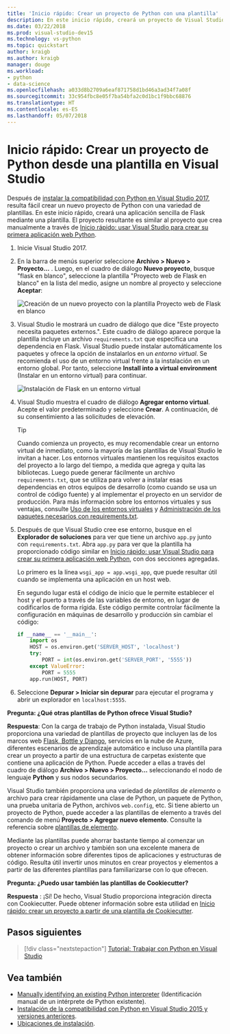 ```yaml
---
title: 'Inicio rápido: Crear un proyecto de Python con una plantilla'
description: En este inicio rápido, creará un proyecto de Visual Studio para Python utilizando la plantilla integrada para una aplicación básica de Flask.
ms.date: 03/22/2018
ms.prod: visual-studio-dev15
ms.technology: vs-python
ms.topic: quickstart
author: kraigb
ms.author: kraigb
manager: douge
ms.workload:
- python
- data-science
ms.openlocfilehash: a033d8b2709a6eaf871758d1bd46a3ad34f7a08f
ms.sourcegitcommit: 33c954fbc8e05f7ba54bfa2c0d1bc1f9bbc68876
ms.translationtype: HT
ms.contentlocale: es-ES
ms.lasthandoff: 05/07/2018
---
```

# <a name="quickstart-create-a-python-project-from-a-template-in-visual-studio"></a>Inicio rápido: Crear un proyecto de Python desde una plantilla en Visual Studio

Después de [instalar la compatibilidad con Python en Visual Studio 2017](installing-python-support-in-visual-studio.md), resulta fácil crear un nuevo proyecto de Python con una variedad de plantillas. En este inicio rápido, creará una aplicación sencilla de Flask mediante una plantilla. El proyecto resultante es similar al proyecto que crea manualmente a través de [Inicio rápido: usar Visual Studio para crear su primera aplicación web Python](../ide/quickstart-python.md).

1. Inicie Visual Studio 2017.

1. En la barra de menús superior seleccione **Archivo > Nuevo > Proyecto...** . Luego, en el cuadro de diálogo **Nuevo proyecto**, busque "flask en blanco", seleccione la plantilla "Proyecto web de Flask en blanco" en la lista del medio, asigne un nombre al proyecto y seleccione **Aceptar**:

    ![Creación de un nuevo proyecto con la plantilla Proyecto web de Flask en blanco](media/quickstart-python-06-blank-flask-template.png)

1. Visual Studio le mostrará un cuadro de diálogo que dice "Este proyecto necesita paquetes externos.". Este cuadro de diálogo aparece porque la plantilla incluye un archivo `requirements.txt` que especifica una dependencia en Flask. Visual Studio puede instalar automáticamente los paquetes y ofrece la opción de instalarlos en un *entorno virtual*. Se recomienda el uso de un entorno virtual frente a la instalación en un entorno global. Por tanto, seleccione **Install into a virtual environment** (Instalar en un entorno virtual) para continuar.

    ![Instalación de Flask en un entorno virtual](media/quickstart-python-07-install-into-virtual-environment.png)

1. Visual Studio muestra el cuadro de diálogo **Agregar entorno virtual**. Acepte el valor predeterminado y seleccione **Crear**. A continuación, dé su consentimiento a las solicitudes de elevación.

    > [!Tip]
    > Cuando comienza un proyecto, es muy recomendable crear un entorno virtual de inmediato, como la mayoría de las plantillas de Visual Studio le invitan a hacer. Los entornos virtuales mantienen los requisitos exactos del proyecto a lo largo del tiempo, a medida que agrega y quita las bibliotecas. Luego puede generar fácilmente un archivo `requirements.txt`, que se utiliza para volver a instalar esas dependencias en otros equipos de desarrollo (como cuando se usa un control de código fuente) y al implementar el proyecto en un servidor de producción. Para más información sobre los entornos virtuales y sus ventajas, consulte [Uso de los entornos virtuales](../python/selecting-a-python-environment-for-a-project.md#using-virtual-environments) y [Administración de los paquetes necesarios con requirements.txt](../python/managing-required-packages-with-requirements-txt.md).

1. Después de que Visual Studio cree ese entorno, busque en el **Explorador de soluciones** para ver que tiene un archivo `app.py` junto con `requirements.txt`. Abra `app.py` para ver que la plantilla ha proporcionado código similar en [Inicio rápido: usar Visual Studio para crear su primera aplicación web Python](../ide/quickstart-python.md), con dos secciones agregadas.

    Lo primero es la línea `wsgi_app = app.wsgi_app`, que puede resultar útil cuando se implementa una aplicación en un host web.

    En segundo lugar está el código de inicio que le permite establecer el host y el puerto a través de las variables de entorno, en lugar de codificarlos de forma rígida. Este código permite controlar fácilmente la configuración en máquinas de desarrollo y producción sin cambiar el código:

    ```python
    if __name__ == '__main__':
        import os
        HOST = os.environ.get('SERVER_HOST', 'localhost')
        try:
            PORT = int(os.environ.get('SERVER_PORT', '5555'))
        except ValueError:
            PORT = 5555
        app.run(HOST, PORT)
    ```

1. Seleccione **Depurar > Iniciar sin depurar** para ejecutar el programa y abrir un explorador en `localhost:5555`.

**Pregunta: ¿Qué otras plantillas de Python ofrece Visual Studio?**

**Respuesta**: Con la carga de trabajo de Python instalada, Visual Studio proporciona una variedad de plantillas de proyecto que incluyen las de los marcos web [Flask, Bottle y Django](../python/python-web-application-project-templates.md), servicios en la nube de Azure, diferentes escenarios de aprendizaje automático e incluso una plantilla para crear un proyecto a partir de una estructura de carpetas existente que contiene una aplicación de Python. Puede acceder a ellas a través del cuadro de diálogo **Archivo > Nuevo > Proyecto...**  seleccionando el nodo de lenguaje **Python** y sus nodos secundarios.

Visual Studio también proporciona una variedad de *plantillas de elemento* o archivo para crear rápidamente una clase de Python, un paquete de Python, una prueba unitaria de Python, archivos `web.config`, etc. Si tiene abierto un proyecto de Python, puede acceder a las plantillas de elemento a través del comando de menú **Proyecto > Agregar nuevo elemento**. Consulte la referencia sobre [plantillas de elemento](python-item-templates.md).

Mediante las plantillas puede ahorrar bastante tiempo al comenzar un proyecto o crear un archivo y también son una excelente manera de obtener información sobre diferentes tipos de aplicaciones y estructuras de código. Resulta útil invertir unos minutos en crear proyectos y elementos a partir de las diferentes plantillas para familiarizarse con lo que ofrecen.

**Pregunta: ¿Puedo usar también las plantillas de Cookiecutter?**

**Respuesta** : ¡Sí! De hecho, Visual Studio proporciona integración directa con Cookiecutter. Puede obtener información sobre esta utilidad en [Inicio rápido: crear un proyecto a partir de una plantilla de Cookiecutter](../python/quickstart-04-python-in-visual-studio-project-from-cookiecutter.md).

## <a name="next-steps"></a>Pasos siguientes

> [!div class="nextstepaction"]
> [Tutorial: Trabajar con Python en Visual Studio](tutorial-working-with-python-in-visual-studio-step-01-create-project.md)

## <a name="see-also"></a>Vea también

- [Manually identifying an existing Python interpreter](managing-python-environments-in-visual-studio.md#manually-identify-an-existing-environment) (Identificación manual de un intérprete de Python existente).
- [Instalación de la compatibilidad con Python en Visual Studio 2015 y versiones anteriores](installing-python-support-in-visual-studio.md).
- [Ubicaciones de instalación](installing-python-support-in-visual-studio.md#install-locations).
